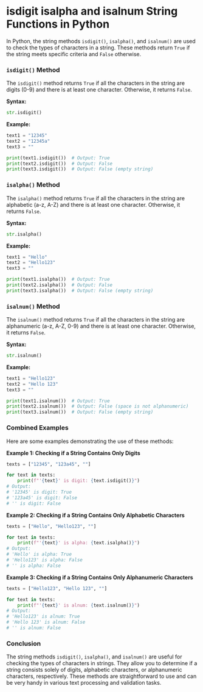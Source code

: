 # isdigit isalpha and isalnum String Functions in Python

In Python, the string methods `isdigit()`, `isalpha()`, and `isalnum()` are used to check the types of characters in a string. These methods return `True` if the string meets specific criteria and `False` otherwise.

### `isdigit()` Method

The `isdigit()` method returns `True` if all the characters in the string are digits (0-9) and there is at least one character. Otherwise, it returns `False`.

**Syntax:**

```python
str.isdigit()
```

**Example:**

```python
text1 = "12345"
text2 = "12345a"
text3 = ""

print(text1.isdigit())  # Output: True
print(text2.isdigit())  # Output: False
print(text3.isdigit())  # Output: False (empty string)
```

### `isalpha()` Method

The `isalpha()` method returns `True` if all the characters in the string are alphabetic (a-z, A-Z) and there is at least one character. Otherwise, it returns `False`.

**Syntax:**

```python
str.isalpha()
```

**Example:**

```python
text1 = "Hello"
text2 = "Hello123"
text3 = ""

print(text1.isalpha())  # Output: True
print(text2.isalpha())  # Output: False
print(text3.isalpha())  # Output: False (empty string)
```

### `isalnum()` Method

The `isalnum()` method returns `True` if all the characters in the string are alphanumeric (a-z, A-Z, 0-9) and there is at least one character. Otherwise, it returns `False`.

**Syntax:**

```python
str.isalnum()
```

**Example:**

```python
text1 = "Hello123"
text2 = "Hello 123"
text3 = ""

print(text1.isalnum())  # Output: True
print(text2.isalnum())  # Output: False (space is not alphanumeric)
print(text3.isalnum())  # Output: False (empty string)
```

### Combined Examples

Here are some examples demonstrating the use of these methods:

**Example 1: Checking if a String Contains Only Digits**

```python
texts = ["12345", "123a45", ""]

for text in texts:
    print(f"'{text}' is digit: {text.isdigit()}")
# Output:
# '12345' is digit: True
# '123a45' is digit: False
# '' is digit: False
```

**Example 2: Checking if a String Contains Only Alphabetic Characters**

```python
texts = ["Hello", "Hello123", ""]

for text in texts:
    print(f"'{text}' is alpha: {text.isalpha()}")
# Output:
# 'Hello' is alpha: True
# 'Hello123' is alpha: False
# '' is alpha: False
```

**Example 3: Checking if a String Contains Only Alphanumeric Characters**

```python
texts = ["Hello123", "Hello 123", ""]

for text in texts:
    print(f"'{text}' is alnum: {text.isalnum()}")
# Output:
# 'Hello123' is alnum: True
# 'Hello 123' is alnum: False
# '' is alnum: False
```

### Conclusion

The string methods `isdigit()`, `isalpha()`, and `isalnum()` are useful for checking the types of characters in strings. They allow you to determine if a string consists solely of digits, alphabetic characters, or alphanumeric characters, respectively. These methods are straightforward to use and can be very handy in various text processing and validation tasks.